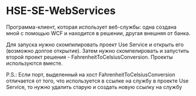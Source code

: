 # HSE-SE-WebServices

Программа-клиент, которая использует веб-службы: одна создана мной с помощью WCF и находится в решении, другая внешняя от банка.

Для запуска нужно скомпилировать проект Use Service и открыть его (возможно долгое открытие). Затем нужно скомпелировать и запустить второй проект решения - FahrenheitToCelsiusConversion. Проекты используются вместе.

P.S.: Если порт, выделенный на хост FahrenheitToCelsiusConversion отличается от того, что используется в ссылке на службу в проекте Use Service, то нужно удалить старую и создать новую ссылку на службу
